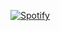 [![Spotify](https://spotify-playing.suryaraj.vercel.app/api/spotify-playing)](https://open.spotify.com/user/88f8gxgaiccggm415153ax5u7)

